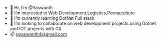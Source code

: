 - 👋 Hi, I’m @Yaswanth
- 👀 I’m interested in Web Development,Logistics,Permaculture
- 🌱 I’m currently learning DotNet Full stack 
- 💞️ I’m looking to collaborate on web development projects using Dotnet and IOT projects with C#
- 📫 pyaswanth4@gmail.com

<!---
Yaswanth45R/Yaswanth45R is a ✨ special ✨ repository because its `README.md` (this file) appears on your GitHub profile.
You can click the Preview link to take a look at your changes.
--->
